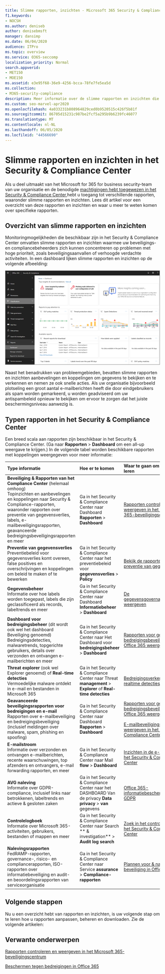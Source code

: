 ```yaml
---
title: Slimme rapporten, inzichten - Microsoft 365 Security & Compliance Center
f1.keywords:
- NOCSH
ms.author: deniseb
author: denisebmsft
manager: dansimp
ms.date: 06/04/2020
audience: ITPro
ms.topic: overview
ms.service: O365-seccomp
localization_priority: Normal
search.appverid:
- MET150
- MOE150
ms.assetid: e3e95f68-36e9-4256-bcca-78fe7fe5ea5d
ms.collection:
- M365-security-compliance
description: Meer informatie over de slimme rapporten en inzichten die beschikbaar zijn in het Security and Compliance Center, en hoe u ze gebruiken om gegevens te bekijken en te verkennen en snelle acties te ondernemen.
ms.custom: seo-marvel-apr2020
ms.openlocfilehash: 4a033231b808964829ced0b9520515c426f5b81f
ms.sourcegitcommit: 86705d15231c987be2fcf5a295b9b6239fc46077
ms.translationtype: MT
ms.contentlocale: nl-NL
ms.lasthandoff: 06/05/2020
ms.locfileid: "44566690"
---
```

# <a name="smart-reports-and-insights-in-the-security-amp-compliance-center"></a>Slimme rapporten en inzichten in het Security &amp; Compliance Center

Als u deel uitmaakt van het Microsoft for 365 for business security-team van uw organisatie en de benodigde [machtigingen hebt toegewezen in het Security &amp; Compliance Center,](permissions-in-the-security-and-compliance-center.md)hebt u toegang tot verschillende rapporten, waaronder slimme rapporten en inzichten. Lees dit artikel voor een overzicht van deze rapporten en inzichten en waar u meer te weten komen over specifieke rapporten.
      
## <a name="smart-reports-and-insights-overview"></a>Overzicht van slimme rapporten en inzichten

Monitoringmogelijkheden die beschikbaar zijn in het Security &amp; Compliance Center omvatten slimme rapporten en inzichten waarmee uw beveiligings- en compliancebeheerders zich kunnen concentreren op problemen met hoge prioriteit, zoals beveiligingsaanvallen of verhoogde verdachte activiteiten. In een dashboard lijken slimme rapporten en inzichten op de volgende afbeelding:
  
![Kies in het Security &amp; Compliance Center Het dashboard rapporten \>](../../media/2a668c3d-3fa3-4e37-8149-46989b33ae8c.png)
  
Naast het benadrukken van probleemgebieden, bevatten slimme rapporten en inzichten aanbevelingen en koppelingen om gegevens te bekijken en te verkennen en nemen ze ook snelle acties. Als uw organisatie bijvoorbeeld plotseling een groot aantal e-mailberichten heeft die door eindgebruikers als spam worden gemarkeerd, u worden geadviseerd om uw antispambeleid opnieuw te bekijken om ervoor te zorgen dat het juiste beschermingsniveau aanwezig is.
  
## <a name="types-of-reports-in-the-security-amp-compliance-center"></a>Typen rapporten in het Security &amp; Compliance Center

Een breed scala aan rapporten zijn beschikbaar in het Security &amp; Compliance Center. (Ga naar **Rapporten** \> **Dashboard** om een all-up weergave te krijgen.) In de volgende tabel worden beschikbare rapporten met koppelingen weergegeven voor meer informatie: 
  
|**Type informatie**|**Hoe er te komen**|**Waar te gaan om meer te leren**|
|:-----|:-----|:-----|
|**Beveiliging &amp; Rapporten van het Compliance Center** (helemaal omhoog)  <br/> Topinzichten en aanbevelingen en koppelingen naar Security &amp; Compliance-rapporten, waaronder rapporten over preventie van gegevensverlies, labels, e-mailbeveiligingsrapporten, geavanceerde bedreigingsbeveiligingsrapporten en meer  <br/> |Ga in het Security &amp; Compliance Center naar Dashboard **Rapporten** \> **Dashboard** <br/> |[Rapporten controleren en weergeven in het Microsoft 365-beveiligingscentrum](../mtp/monitoring-and-reporting.md) <br/> |
|**Preventie van gegevensverlies** <br/> Preventiebeleid voor gegevensverlies komt overeen, false positives en overschrijvingen en koppelingen om beleid te maken of te bewerken  <br/> |Ga in het Security &amp; Compliance Center naar het preventiebeleid voor **gegevensverlies** \> **Policy** <br/> |[Bekijk de rapporten voor preventie van gegevensverlies](../../compliance/view-the-dlp-reports.md) <br/> |
|**Gegevensbeheer** <br/> Informatie over hoe labels worden toegepast, labels die zijn geclassificeerd als records, labeltrends en meer  <br/> |Ga in het Security &amp; Compliance Center naar Dashboard **Informatiebeheer** \> **Dashboard** <br/> |[De gegevensgovernancerapporten weergeven](../../compliance/view-the-data-governance-reports.md) <br/> |
|**Dashboard voor bedreigingsbeheer** (dit wordt ook wel het dashboard Beveiliging genoemd)  <br/> Bedreigingsdetecties, malwaretrends, topgerichte gebruikers, details over verzonden en ontvangen e-mailberichten en meer  <br/> |Ga in het Security &amp; Compliance Center naar Het Dashboard voor **bedreigingsbeheer** \> **Dashboard** <br/> |[Rapporten voor geavanceerde bedreigingsbeveiliging van Office 365 weergeven](view-reports-for-atp.md) <br/> |
|**Threat explorer** (ook wel Explorer genoemd) of **Real-time detecties** <br/> Vermoedelijke malware ontdekt in e-mail en bestanden in Microsoft 365  <br/> |Ga in het Security &amp; Compliance Center naar Threat **management** \> **Explorer** of **Real-time detecties**<br/> |[Bedreigingsverkenner (of realtime detecties)](threat-explorer.md) <br/> |
|**Geavanceerde beveiligingsrapporten voor bedreigingen en e-mail** <br/> Rapporten over e-mailbeveiliging en bedreigingsbeveiliging (inclusief meldingen over malware, spam, phishing en spoofing)  <br/> |Ga in het Security &amp; Compliance Center naar Dashboard **Rapporten** \> **Dashboard** <br/> |[Rapporten voor geavanceerde bedreigingsbeveiliging van Office 365 weergeven](view-reports-for-atp.md) <br/><br/> [E-mailbeveiligingsrapporten weergeven in het Security &amp; Compliance Center](view-email-security-reports.md) <br/> |
|**E-mailstroom** <br/> Informatie over verzonden en ontvangen e-mailberichten, recente waarschuwingen, top afzenders en ontvangers, e-mail forwarding rapporten, en meer  <br/> |Ga in het Security &amp; Compliance Center naar Mail **flow** \> **Dashboard** <br/> |[Inzichten in de e-mailstroom in het Security & Compliance Center](mail-flow-insights-v2.md)<br/> |
|**AVG naleving** <br/> Informatie over GDPR-compliance, inclusief links naar betrokkenen, labeltrends en actieve &amp; gesloten zaken  <br/> |Ga in het Security &amp; Compliance Center naar het DASHBOARD Van de privacy **Data privacy** \> **van** gegevens <br/> |[Office 365-informatiebescherming voor GDPR](https://docs.microsoft.com/office365/enterprise/office-365-information-protection-for-gdpr) <br/> |
|**Controlelogboek** <br/> Informatie over Microsoft 365-activiteiten, gebruikers, bestanden of mappen en meer  <br/> |Ga in het Security &amp; Compliance Center naar Search ** &amp; investigation** \> **Audit log search** <br/> |[Zoek in het controlelogboek in het Security &amp; Compliance Center](../../compliance/search-the-audit-log-in-security-and-compliance.md) <br/> |
|**Nalevingsrapporten** <br/> FedRAMP-rapporten, governance-, risico- en compliancerapporten, ISO-rapporten over informatiebeveiliging en audit- en beoordelingsrapporten van serviceorganisatie  <br/> |Ga in het Security &amp; Compliance Center naar Service **assurance** \> **Compliance-rapporten** <br/> |[Plannen voor &amp; naleving van beveiliging in Office 365](../../compliance/plan-for-security-and-compliance.md) <br/> |
  
## <a name="next-steps"></a>Volgende stappen

Nu u een overzicht hebt van rapporten en inzichten, is uw volgende stap om te leren hoe u rapporten aanpassen, beheren en downloaden. Zie de volgende artikelen:
  

    
## <a name="related-topics"></a>Verwante onderwerpen

[Rapporten controleren en weergeven in het Microsoft 365-beveiligingscentrum](../mtp/monitoring-and-reporting.md)
  
[Beschermen tegen bedreigingen in Office 365](protect-against-threats.md)
  

